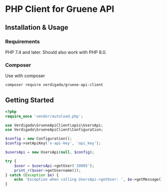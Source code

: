 # PHP Client for Gruene API

## Installation & Usage

### Requirements

PHP 7.4 and later.
Should also work with PHP 8.0.

### Composer

Use with composer

```sh
composer require verdigado/gruene-api-client
```

## Getting Started

```php
<?php
require_once 'vendor/autoload.php';

use Verdigado\GrueneApiClient\apis\UsersApi;
use Verdigado\GrueneApiClient\Configuration;

$config = new Configuration();
$config->setApiKey('x-api-key', 'api_key');

$usersApi = new UsersApi(null, $config);

try {
    $user = $usersApi->getUser('10005');
    print_r($user->getUsername());
} catch (Exception $e) {
    echo 'Exception when calling UsersApi->getUser: ', $e->getMessage(), PHP_EOL;
}

```
